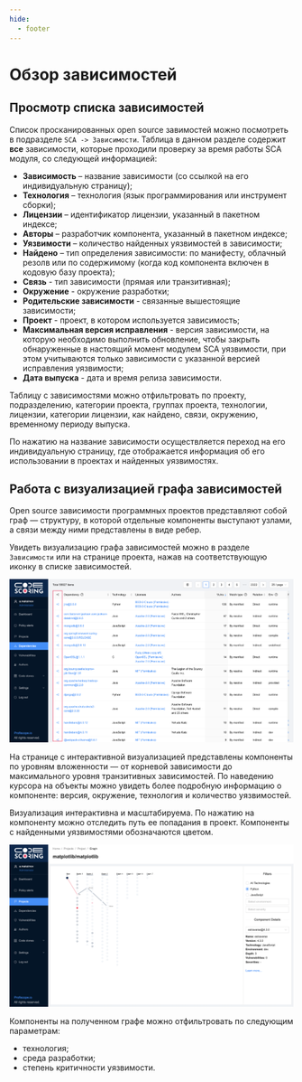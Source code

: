 ```yaml
---
hide:
  - footer
---
```


# Обзор зависимостей

## Просмотр списка зависимостей 

Список просканированных open source завимостей можно посмотреть в подразделе `SCA -> Зависимости`. Таблица в данном разделе содержит **все** зависимости, которые проходили проверку за время работы SCA модуля, со следующей информацией:

- **Зависимость** – название зависимости (со ссылкой на его индивидуальную страницу);
- **Технология** – технология (язык программирования или инструмент сборки);
- **Лицензии** – идентификатор лицензии, указанный в пакетном индексе;
- **Авторы** – разработчик компонента, указанный в пакетном индексе;
- **Уязвимости** – количество найденных уязвимостей в зависимости;
- **Найдено** – тип определения зависимости: по манифесту, облачный резолв или по содержимому (когда код компонента включен в кодовую базу проекта);
- **Связь** - тип зависимости (прямая или транзитивная);
- **Окружение** -  окружение разработки;
- **Родительские зависимости** - связанные вышестоящие зависимости;
- **Проект** - проект, в котором используется зависимость;
- **Максимальная версия исправления** - версия зависимости, на которую необходимо выполнить обновление, чтобы закрыть обнаруженные в настоящий момент модулем SCA уязвимости, при этом учитываются только зависимости с указанной версией исправления уязвимости;
- **Дата выпуска** - дата и время релиза зависимости.

Таблицу с зависимостями можно отфильтровать по проекту, подразделению, категории проекта, группах проекта, технологии, лицензии, категории лицензии, как найдено, связи, окружению, временному периоду выпуска.

По нажатию на название зависимости осуществляется переход на его индивидуальную страницу, где отображается информация об его использовании в проектах и найденных уязвимостях.

## Работа с визуализацией графа зависимостей

Open source зависимости программных проектов представляют собой граф — структуру, в которой отдельные компоненты выступают узлами, а связи между ними представлены в виде ребер.

Увидеть визуализацию графа зависимостей можно в разделе `Зависимости` или на странице проекта, нажав на соответствующую иконку в списке зависимостей.

![Dependencies](/assets/img/dependencies_list.png)

На странице с интерактивной визуализацией представлены компоненты по уровням вложенности — от корневой зависимости до максимального уровня транзитивных зависимостей. По наведению курсора на объекты можно увидеть более подробную информацию о компоненте: версия, окружение, технология и количество уязвимостей.

Визуализация интерактивна и масштабируема. По нажатию на компоненту можно отследить путь ее попадания в проект. Компоненты с найденными уязвимостями обозначаются цветом.

![Graph](/assets/img/graph.png)

Компоненты на полученном графе можно отфильтровать по следующим параметрам:

- технология;
- среда разработки;
- степень критичности уязвимости.
